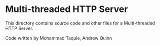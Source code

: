 # Multi-threaded HTTP Server

This directory contains source code and other files for a Multi-threaded HTTP Server. 

Code written by Mohammad Taquie, Andrew Quinn

